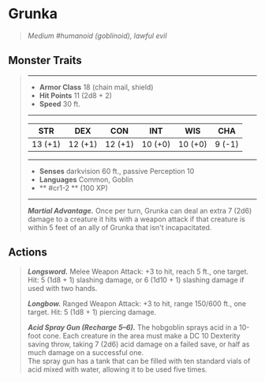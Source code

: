 # Grunka
>*Medium #humanoid (goblinoid), lawful evil*
## Monster Traits
>___
>- **Armor Class** 18 (chain mail, shield)
>- **Hit Points** 11 (2d8 + 2)
>- **Speed** 30 ft.
>___
>|STR|DEX|CON|INT|WIS|CHA|
>|:---:|:---:|:---:|:---:|:---:|:---:|
>|13 (+1)|12 (+1)|12 (+1)|10 (+0)|10 (+0)|9 (-1)|
>___
>- **Senses** darkvision 60 ft., passive Perception 10
>- **Languages** Common, Goblin
>- ** #cr1-2 ** (100 XP)
>___
>***Martial Advantage.*** Once per turn, Grunka can deal an extra 7 (2d6) damage to a creature it hits with a weapon attack if that creature is within 5 feet of an ally of Grunka that isn't incapacitated.  
>
## Actions
>***Longsword.*** Melee Weapon Attack: +3 to hit, reach 5 ft., one target. Hit: 5 (1d8 + 1) slashing damage, or 6 (1d10 + 1) slashing damage if used with two hands.  
>
>***Longbow.*** Ranged Weapon Attack: +3 to hit, range 150/600 ft., one target. Hit: 5 (1d8 + 1) piercing damage.  
>
>***Acid Spray Gun (Recharge 5–6).*** The hobgoblin sprays acid in a 10-foot cone. Each creature in the area must make a DC 10 Dexterity saving throw, taking 7 (2d6) acid damage on a failed save, or half as much damage on a successful one.  
>The spray gun has a tank that can be filled with ten standard vials of acid mixed with water, allowing it to be used five times.